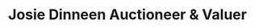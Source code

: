 ---
title: "Josie Dinneen Auctioneer & Valuer"
url: /kinsale/josie-dinneen-auctioneer-und-valuer/
shop: Allgemein
---